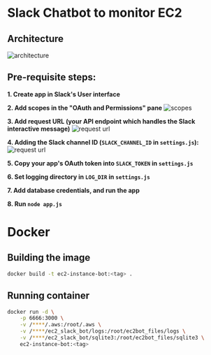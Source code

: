 # Slack Chatbot to monitor EC2

## Architecture
![architecture](./images/ec2_bot_diagram.png)

## <strong>Pre-requisite steps:</strong>

<strong>1. Create app in Slack's User interface</strong>

<strong>2. Add scopes in the "OAuth and Permissions" pane</strong>
![scopes](./images/scopes.png)

<strong>3. Add request URL (your API endpoint which handles the Slack interactive message)</strong>
![request url](./images/request_url.png)

<strong>4. Adding the Slack channel ID (`SLACK_CHANNEL_ID` in `settings.js`):</strong>
![request url](./images/channel_id.png)

<strong>5. Copy your app's OAuth token into `SLACK_TOKEN` in `settings.js`</strong>

<strong>6. Set logging directory in `LOG_DIR` in `settings.js`</strong>

<strong>7. Add database credentials, and run the app</strong>

<strong>8. Run `node app.js`</strong>

# Docker

## Building the image
```bash
docker build -t ec2-instance-bot:<tag> .
```

## Running container
```bash
docker run -d \
    -p 6666:3000 \
    -v /****/.aws:/root/.aws \
    -v /****/ec2_slack_bot/logs:/root/ec2bot_files/logs \
    -v /****/ec2_slack_bot/sqlite3:/root/ec2bot_files/sqlite3 \
    ec2-instance-bot:<tag>
```
